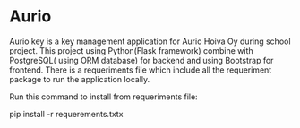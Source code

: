 # Aurio

Aurio key is a key management application for Aurio Hoiva Oy during school project. This project using Python(Flask framework) combine with PostgreSQL( using ORM database) for backend and using Bootstrap for frontend. There is a requeriments file which include all the requeriment package to run the application locally.

Run this command to install from requeriments file:

pip install -r requerements.txtx

